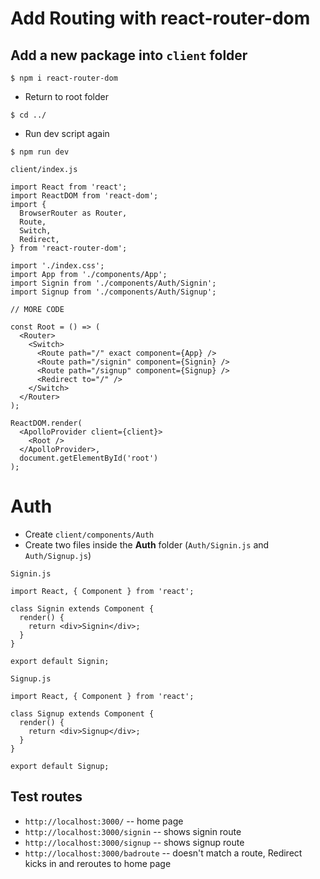 # Add Routing with react-router-dom
## Add a new package into `client` folder
`$ npm i react-router-dom`

* Return to root folder

`$ cd ../`

* Run dev script again

`$ npm run dev`

`client/index.js`

```
import React from 'react';
import ReactDOM from 'react-dom';
import {
  BrowserRouter as Router,
  Route,
  Switch,
  Redirect,
} from 'react-router-dom';

import './index.css';
import App from './components/App';
import Signin from './components/Auth/Signin';
import Signup from './components/Auth/Signup';

// MORE CODE

const Root = () => (
  <Router>
    <Switch>
      <Route path="/" exact component={App} />
      <Route path="/signin" component={Signin} />
      <Route path="/signup" component={Signup} />
      <Redirect to="/" />
    </Switch>
  </Router>
);  

ReactDOM.render(
  <ApolloProvider client={client}>
    <Root />
  </ApolloProvider>,
  document.getElementById('root')
);
```

# Auth
* Create `client/components/Auth`
* Create two files inside the **Auth** folder (`Auth/Signin.js` and `Auth/Signup.js`)

`Signin.js`

```
import React, { Component } from 'react';

class Signin extends Component {
  render() {
    return <div>Signin</div>;
  }
}

export default Signin;
```

`Signup.js`

```
import React, { Component } from 'react';

class Signup extends Component {
  render() {
    return <div>Signup</div>;
  }
}

export default Signup;
```

## Test routes
* `http://localhost:3000/` -- home page
* `http://localhost:3000/signin` -- shows signin route
* `http://localhost:3000/signup` -- shows signup route
* `http://localhost:3000/badroute` -- doesn't match a route, Redirect kicks in and reroutes to home page



